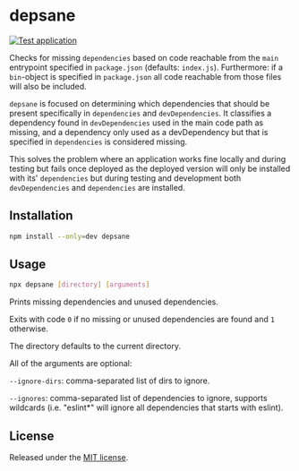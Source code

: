 # depsane
[![Test application](https://github.com/BonnierNews/depsane/actions/workflows/run-tests.yml/badge.svg?branch=master)](https://github.com/BonnierNews/depsane/actions/workflows/run-tests.yml)

Checks for missing `dependencies` based on code reachable from the `main`
entrypoint specified in `package.json` (defaults: `index.js`). Furthermore:
if a `bin`-object is specified in `package.json` all code reachable from those
files will also be included.

`depsane` is focused on determining which dependencies that should be 
present specifically in `dependencies` and `devDependencies`. It classifies a
dependency found in `devDependencies` used in the main code path as missing,
and a dependency only used as a devDependency but that is specified in
`dependencies` is considered missing.

This solves the problem where an application works fine locally and during
testing but fails once deployed as the deployed version will only be installed
with its' `dependencies` but during testing and development both
`devDependencies` and `dependencies` are installed.

## Installation
```bash
npm install --only=dev depsane
```

## Usage
```bash
npx depsane [directory] [arguments]
```

Prints missing dependencies and unused dependencies.

Exits with code `0` if no missing or unused dependencies are found and `1` otherwise.

The directory defaults to the current directory.

All of the arguments are optional:

`--ignore-dirs`: comma-separated list of dirs to ignore.

`--ignores`: comma-separated list of dependencies to ignore, supports wildcards (i.e. "eslint*" will ignore all dependencies that starts with eslint).

## License
Released under the [MIT license](https://tldrlegal.com/license/mit-license).
